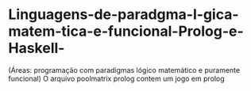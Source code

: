 # Linguagens-de-paradgma-l-gica-matem-tica-e-funcional-Prolog-e-Haskell-
(Áreas: programação com paradigmas lógico matemático e puramente funcional)
O arquivo poolmatrix prolog contem um jogo em prolog
